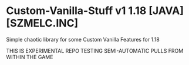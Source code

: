 # Custom-Vanilla-Stuff v1 1.18 [JAVA] [SZMELC.INC]
Simple chaotic library for some Custom Vanilla Features for 1.18

THIS IS EXPERIMENTAL REPO
TESTING SEMI-AUTOMATIC PULLS FROM WITHIN THE GAME
